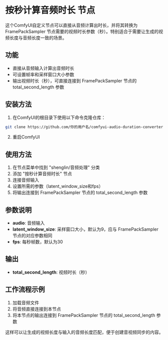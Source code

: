 # 按秒计算音频时长 节点

这个ComfyUI自定义节点可以直接从音频计算出时长，并将其转换为 FramePackSampler 节点需要的视频时长参数（秒）。特别适合于需要让生成的视频长度与音频长度一致的场景。

## 功能

- 直接从音频输入计算出音频时长
- 可设置帧率和采样窗口大小参数
- 输出视频时长（秒），可直接连接到 FramePackSampler 节点的 total_second_length 参数

## 安装方法

1. 在ComfyUI的根目录下使用以下命令克隆仓库：
```bash
git clone https://github.com/你的用户名/comfyui-audio-duration-converter.git custom_nodes/shenglin
```

2. 重启ComfyUI

## 使用方法

1. 在节点菜单中找到 "shenglin/音频处理" 分类
2. 添加 "按秒计算音频时长" 节点
3. 连接音频输入
4. 设置所需的参数（latent_window_size和fps）
5. 将输出连接到 FramePackSampler 节点的 total_second_length 参数

## 参数说明

- **audio**: 音频输入
- **latent_window_size**: 采样窗口大小，默认为9，应与 FramePackSampler 节点的对应参数相同
- **fps**: 每秒帧数，默认为30

## 输出

- **total_second_length**: 视频时长（秒）

## 工作流程示例

1. 加载音频文件
2. 将音频直接连接到本节点
3. 将本节点的输出连接到 FramePackSampler 节点的 total_second_length 参数

这样可以让生成的视频长度与输入的音频长度匹配，便于创建音视频同步的内容。 